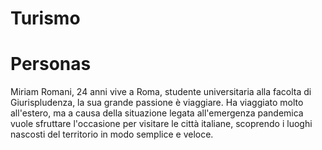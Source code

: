 # Turismo


# Personas
Miriam Romani, 24 anni vive a Roma, studente universitaria alla facolta di Giurispludenza, la sua grande passione è viaggiare. Ha viaggiato molto all'estero, ma a causa della situazione legata all'emergenza pandemica vuole sfruttare l'occasione per visitare le città italiane, scoprendo i luoghi nascosti del territorio in modo semplice e veloce.  
